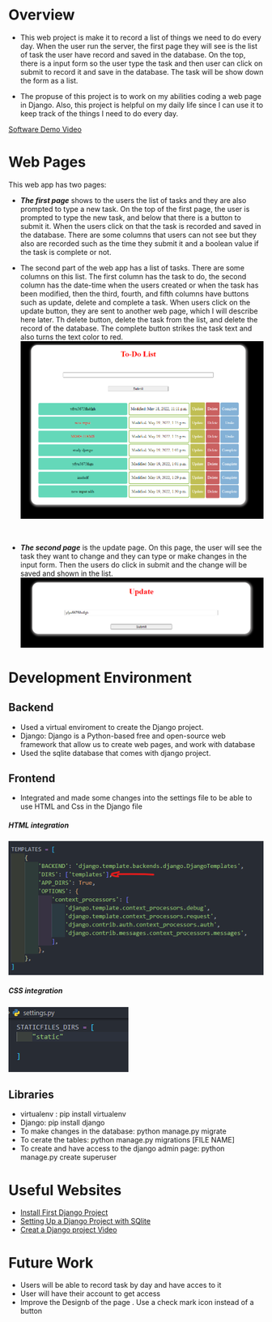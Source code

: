 # Overview

* This web project is make it to record a list of things we need to do every day. When the user run the server, the first page they will see is the list of task the user have record and saved in the database. On the top, there is a input form so the user type the task and then user can click on submit to record it and save in the database. The task will be show down the form as a list. 

* The propuse of this project is to work on my abilities coding a web page in Django. Also, this project is helpful on my daily life since I can use it to keep track of the things I need to do every day. 


[Software Demo Video](http://youtube.link.goes.here)

# Web Pages

This web app has two pages:

* ***The first page*** shows to the users the list of tasks and they are also prompted to type a new task. On the top of the first page, the user is prompted to type the new task, and below that there is a button to submit it. When the users click on that the task is recorded and saved in the database. There are some columns that users can not see but they also are recorded such as the time they submit it and a boolean value if the task is complete or not.

* The second part of the web app has a list of tasks. There are some columns on this list. The first column has the task to do, the second column has the date-time when the users created or when the task has been modified, then the third, fourth, and fifth columns have buttons such as update, delete and complete a task. When users click on the update button, they are sent to another web page, which I will describe here later. Th delete button, delete the task from the list, and delete the record of the database. The complete button strikes the task text and also turns the text color to red. 
![First Page](/images/3.png)
<p>&nbsp;</p>

* ***The second page*** is the update page. On this page, the user will see the task they want to change and they can type or make changes in the input form. Then the users do click in submit and the change will be saved and shown in the list. 
![Second Page](/images/4.png)

# Development Environment


## Backend
* Used a virtual enviroment to create the Django project. 
* Django: Django is a Python-based free and open-source web framework that allow us to create web pages, and work with database 
* Used the sqlite database that comes with django project. 
## Frontend 
* Integrated and made some changes into the settings file to be able to use HTML and Css in the Django file
##### HTML integration
![Templates](/images/1.png)
##### CSS integration
![Static files](/images/2.png)
## Libraries 
* virtualenv : pip install virtualenv
* Django: pip install django
* To make changes in the database: python manage.py migrate
* To cerate the tables: python manage.py migrations [FILE NAME]
* To create and have access to the django admin page: python manage.py create superuser


# Useful Websites

* [Install First Django Project](https://www.geeksforgeeks.org/django-introduction-and-installation/?ref=lbp)
* [Setting Up a Django Project with SQlite](https://realpython.com/django-migrations-a-primer/)
* [Creat a Django project Video](https://www.youtube.com/watch?v=0CAXhbn0jA0&list=LL&index=32&ab_channel=CoolITHelp)


# Future Work

* Users will be able to record task by day and have acces to it
* User will have their account to get access
* Improve the Designb of the page . Use a check mark icon instead of a button
